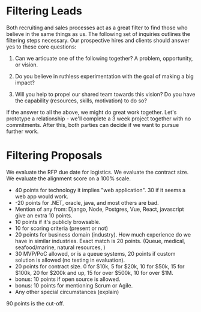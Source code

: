 
# Filtering Leads

Both recruiting and sales processes act as a great filter to find those who believe in the same things as us. The following
set of inquiries outlines the filtering steps necessary. Our prospective hires and clients should answer yes to these core questions:

1) Can we articuate one of the following together? A problem, opportunity, or vision.

2) Do you believe in ruthless experimentation with the goal of making a big impact?

3) Will you help to propel our shared team towards this vision? Do you have the capability (resources, skills, motivation) to do so?

If the answer to all the above, we might do great work together. Let's prototype a relationship - we'll complete a 3 week project together with no commitments. After this, both parties can decide if we want to pursue further work.

# Filtering Proposals

We evaluate the RFP due date for logistics.
We evaluate the contract size.
We evaluate the alignment score on a 100% scale.
  * 40 points for technology it implies "web application". 30 if it seems a web app would work.
  * -20 points for .NET, oracle, java, and most others are bad. 
  * Mention of any from: Django, Node, Postgres, Vue, React, javascript give an extra 10 points.
  * 10 points if it's publicly browsable.
  * 10 for scoring criteria (present or not)
  * 20 points for business domain (industry). How much experience do we have in similar industries. Exact match is 20 points. (Queue, medical, seafood/marine, natural resources, )
  * 30 MVP/PoC allowed, or is a queue systems, 20 points if custom solution is allowed (no testing in evaluation).
  * 20 points for contract size. 0 for $10k, 5 for $20k, 10 for $50k, 15 for $100k, 20 for $200k and up, 15 for over $500k, 10 for over $1M.
  * bonus: 10 points if open source is allowed.
  * bonus: 10 points for mentioning Scrum or Agile.
  * Any other special circumstances (explain)

90 points is the cut-off.
